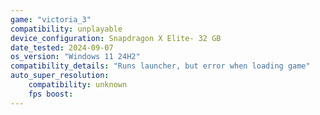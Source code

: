 ```yaml
---
game: "victoria_3"
compatibility: unplayable
device_configuration: Snapdragon X Elite- 32 GB
date_tested: 2024-09-07
os_version: "Windows 11 24H2"
compatibility_details: "Runs launcher, but error when loading game"
auto_super_resolution:
    compatibility: unknown
    fps boost: 
---
```

